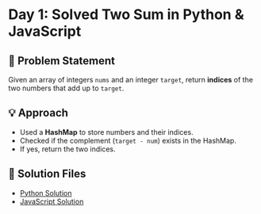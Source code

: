 # Day 1: Solved Two Sum in Python & JavaScript

## 📝 Problem Statement
Given an array of integers `nums` and an integer `target`, return **indices** of the two numbers that add up to `target`.

## 💡 Approach
- Used a **HashMap** to store numbers and their indices.
- Checked if the complement (`target - num`) exists in the HashMap.
- If yes, return the two indices.

## 🔗 Solution Files
- [Python Solution](./two_sum.py)
- [JavaScript Solution](./twoSum.js)